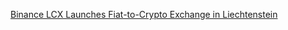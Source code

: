 [Binance LCX Launches Fiat-to-Crypto Exchange in Liechtenstein](https://cointelegraph.com/news/binance-lcx-launches-fiat-to-crypto-exchange-in-liechtenstein)